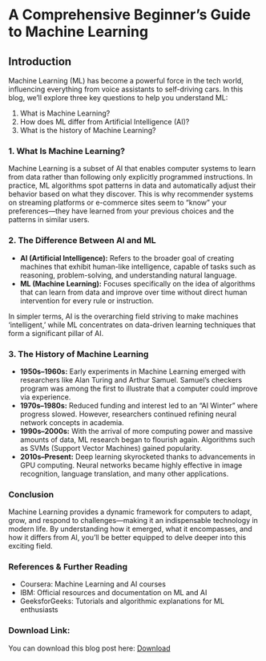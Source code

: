 # A Comprehensive Beginner’s Guide to Machine Learning

## Introduction
Machine Learning (ML) has become a powerful force in the tech world, influencing everything from voice assistants to self-driving cars. In this blog, we’ll explore three key questions to help you understand ML:
1) What is Machine Learning?
2) How does ML differ from Artificial Intelligence (AI)?
3) What is the history of Machine Learning?

### 1. What Is Machine Learning?
Machine Learning is a subset of AI that enables computer systems to learn from data rather than following only explicitly programmed instructions. In practice, ML algorithms spot patterns in data and automatically adjust their behavior based on what they discover. This is why recommender systems on streaming platforms or e-commerce sites seem to “know” your preferences—they have learned from your previous choices and the patterns in similar users.

### 2. The Difference Between AI and ML
- **AI (Artificial Intelligence):** Refers to the broader goal of creating machines that exhibit human-like intelligence, capable of tasks such as reasoning, problem-solving, and understanding natural language.
- **ML (Machine Learning):** Focuses specifically on the idea of algorithms that can learn from data and improve over time without direct human intervention for every rule or instruction.

In simpler terms, AI is the overarching field striving to make machines ‘intelligent,’ while ML concentrates on data-driven learning techniques that form a significant pillar of AI.

### 3. The History of Machine Learning
- **1950s–1960s:** Early experiments in Machine Learning emerged with researchers like Alan Turing and Arthur Samuel. Samuel’s checkers program was among the first to illustrate that a computer could improve via experience.
- **1970s–1980s:** Reduced funding and interest led to an “AI Winter” where progress slowed. However, researchers continued refining neural network concepts in academia.
- **1990s–2000s:** With the arrival of more computing power and massive amounts of data, ML research began to flourish again. Algorithms such as SVMs (Support Vector Machines) gained popularity.
- **2010s–Present:** Deep learning skyrocketed thanks to advancements in GPU computing. Neural networks became highly effective in image recognition, language translation, and many other applications.

### Conclusion
Machine Learning provides a dynamic framework for computers to adapt, grow, and respond to challenges—making it an indispensable technology in modern life. By understanding how it emerged, what it encompasses, and how it differs from AI, you’ll be better equipped to delve deeper into this exciting field.

### References & Further Reading
- Coursera: Machine Learning and AI courses
- IBM: Official resources and documentation on ML and AI
- GeeksforGeeks: Tutorials and algorithmic explanations for ML enthusiasts

### Download Link:
You can download this blog post here: [Download](http://example.com/download?file=machine_learning_blog.txt)
